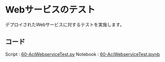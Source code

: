 # Webサービスのテスト
デプロイされたWebサービスに対するテストを実施します。


## コード ##
Script : [60-AciWebserviceTest.py](../code/script/60-AciWebserviceTest.py)
Notebook : [60-AciWebserviceTest.ipynb](../code/notebook/60-AciWebserviceTest.ipynb)